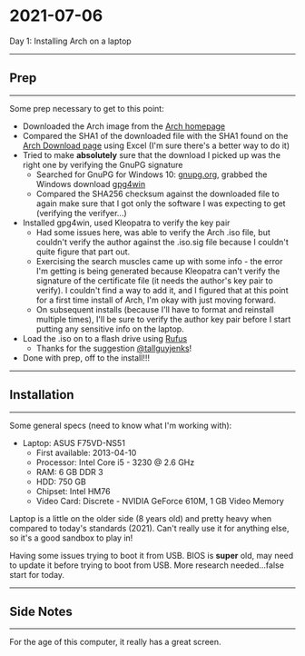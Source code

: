 # 2021-07-06
Day 1: Installing Arch on a laptop

---

## Prep

---

Some prep necessary to get to this point:

- Downloaded the Arch image from the [Arch homepage](https://archlinux.org/)
- Compared the SHA1 of the downloaded file with the SHA1 found on the [Arch Download page](https://archlinux.org/download/) using Excel (I'm sure there's a better way to do it)
- Tried to make **absolutely** sure that the download I picked up was the right one by verifying the GnuPG signature
    - Searched for GnuPG for Windows 10: [gnupg.org](https://gnupg.org/index.html), grabbed the Windows download [gpg4win](https://gpg4win.org/download.html)
    - Compared the SHA256 checksum against the downloaded file to again make sure that I got only the software I was expecting to get (verifying the verifyer...)
- Installed gpg4win, used Kleopatra to verify the key pair
    - Had some issues here, was able to verify the Arch .iso file, but couldn't verify the author against the .iso.sig file because I couldn't quite figure that part out.
    - Exercising the search muscles came up with some info - the error I'm getting is being generated because Kleopatra can't verify the signature of the certificate file (it needs the author's key pair to verify). I couldn't find a way to add it, and I figured that at this point for a first time install of Arch, I'm okay with just moving forward. 
    - On subsequent installs (because I'll have to format and reinstall multiple times), I'll be sure to verify the author key pair before I start putting any sensitive info on the laptop.
- Load the .iso on to a flash drive using [Rufus](https://rufus.ie/en_US/)
    - Thanks for the suggestion [@tallguyjenks](https://github.com/tallguyjenks)!
- Done with prep, off to the install!!!

---

## Installation

---

Some general specs (need to know what I'm working with):

- Laptop: ASUS F75VD-NS51
    - First available: 2013-04-10
    - Processor: Intel Core i5 - 3230 @ 2.6 GHz
    - RAM: 6 GB DDR 3
    - HDD: 750 GB
    - Chipset: Intel HM76
    - Video Card: Discrete - NVIDIA GeForce 610M, 1 GB Video Memory

Laptop is a little on the older side (8 years old) and pretty heavy when compared to today's standards (2021). Can't really use it for anything else, so it's a good sandbox to play in!

Having some issues trying to boot it from USB. BIOS is **super** old, may need to update it before trying to boot from USB. More research needed...false start for today.

---

## Side Notes

---

For the age of this computer, it really has a great screen.